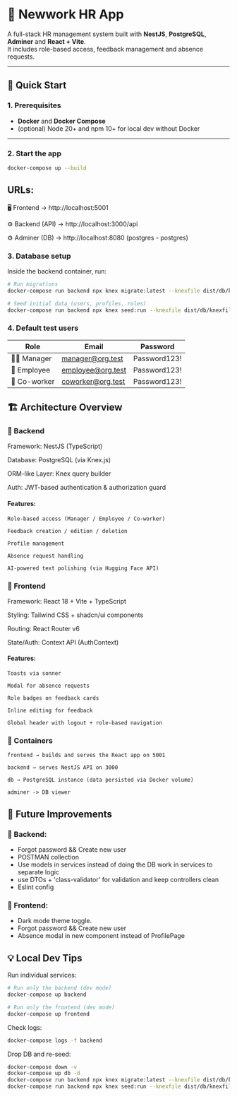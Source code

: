 # 🏢 Newwork HR App

A full-stack HR management system built with **NestJS**, **PostgreSQL**, **Adminer** and **React + Vite**.  
It includes role-based access, feedback management and absence requests.

---

## 🚀 Quick Start

### 1. Prerequisites
- **Docker** and **Docker Compose**
- (optional) Node 20+ and npm 10+ for local dev without Docker

---

### 2. Start the app

```bash
docker-compose up --build
```


## URLs:
🖥️ Frontend → http://localhost:5001

⚙️ Backend (API) → http://localhost:3000/api

⚙️ Adminer (DB) -> http://localhost:8080 (postgres - postgres)



### 3. Database setup
Inside the backend container, run: 
```bash
# Run migrations
docker-compose run backend npx knex migrate:latest --knexfile dist/db/knexfile.js

# Seed initial data (users, profiles, roles)
docker-compose run backend npx knex seed:run --knexfile dist/db/knexfile.js
```

### 4. Default test users
| Role          | Email                                         | Password     |
| ------------- | --------------------------------------------- | ------------ |
| 🧑‍💼 Manager    | [manager@org.test](mailto:manager@org.test)   | Password123! |
| 👷 Employee   | [employee@org.test](mailto:employee@org.test) | Password123! |
| 🤝 Co-worker  | [coworker@org.test](mailto:coworker@org.test) | Password123! |


## 🏗️ Architecture Overview
### 🔹 Backend

Framework: NestJS (TypeScript)

Database: PostgreSQL (via Knex.js)

ORM-like Layer: Knex query builder

Auth: JWT-based authentication & authorization guard

#### Features:

    Role-based access (Manager / Employee / Co-worker)

    Feedback creation / edition / deletion

    Profile management

    Absence request handling

    AI-powered text polishing (via Hugging Face API)

### 🔹 Frontend

Framework: React 18 + Vite + TypeScript

Styling: Tailwind CSS + shadcn/ui components

Routing: React Router v6

State/Auth: Context API (AuthContext)

#### Features:

    Toasts via sonner

    Modal for absence requests

    Role badges on feedback cards

    Inline editing for feedback

    Global header with logout + role-based navigation

### 🔹 Containers

    frontend → builds and serves the React app on 5001

    backend → serves NestJS API on 3000

    db → PostgreSQL instance (data persisted via Docker volume)

    adminer -> DB viewer

## 🧠 Future Improvements

### 🔧 Backend:
 - Forgot password && Create new user 
 - POSTMAN collection
 - Use models in services instead of doing the DB work in services to separate logic
 - use DTOs + 'class-validator' for validation and keep controllers clean
 - Eslint config

### 🎨 Frontend:
 - Dark mode theme toggle.
 - Forgot password && Create new user 
 - Absence modal in new component instead of ProfilePage


## 💡 Local Dev Tips
Run individual services:

```bash
# Run only the backend (dev mode)
docker-compose up backend

# Run only the frontend (dev mode)
docker-compose up frontend
```

Check logs:
```bash
docker-compose logs -f backend
```

Drop DB and re-seed:
```bash
docker-compose down -v
docker-compose up db -d
docker-compose run backend npx knex migrate:latest --knexfile dist/db/knexfile.js
docker-compose run backend npx knex seed:run --knexfile dist/db/knexfile.js
```